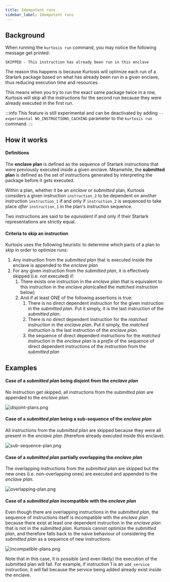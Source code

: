 ```yaml
---
title: Idempotent runs
sidebar_label: Idempotent runs
---
```


Background
----------

When running the `kurtosis run` command, you may notice the following message get printed:
```console
SKIPPED - This instruction has already been run in this enclave
```
The reason this happens is because Kurtosis will optimize each run of a Starlark package based on what has already been run in a given enclave, thus reducing execution time and resources.

This means when you try to run the exact same package twice in a row, Kurtosis will skip all the instructions for the second run because they were already executed in the first run.

:::info
This feature is still experimental and can be deactivated by adding `--experimental NO_INSTRUCTIONS_CACHING` parameter to the `kurtosis run` command.
:::

How it works
------------

#### Definitions

The __enclave plan__ is defined as the sequence of Starlark instructions that were previously executed inside a given enclave. Meanwhile, the __submitted plan__ is defined as the set of instructions generated by interpreting the package before it gets executed.

Within a plan, whether it be an _enclave_ or _submitted_ plan, Kurtosis considers a given instruction `instruction_2` to be dependent on another instruction `instruction_1` if and only if `instruction_2` is sequenced to take place _after_ `instruction_1` in the plan's instruction sequence.



Two instructions are said to be _equivalent_ if and only if their Starlark representations are strictly equal.

#### Criteria to skip an instruction
Kurtosis uses the following heuristic to determine which parts of a plan to skip in order to optimize runs:

1. Any instruction from the _submitted plan_ that is executed inside the enclave is appended to the _enclave plan_
1. For any given instruction from the _submitted plan_, it is effectively skipped (i.e. not executed) if:
   1. There exists one instruction in the *enclave plan* that is equivalent to this instruction in the _enclave plan_(called the _matched instruction_ below)
   1. And if at least ONE of the following assertions is true:
      1. There is no direct dependent instruction for the given instruction in the _submitted plan_. Put it simply, it is the last instruction of the _submitted plan_.
      1. There is no direct dependent instruction for the _matched instruction_ in the _enclave plan_. Put it simply, the _matched instruction_ is the last instruction of the _enclave plan_.
      1. the sequence of direct dependent instructions for the _matched instruction_ in the _enclave plan_ is a _prefix_ of the sequence of direct dependent instructions of the _instruction_ from the _submitted plan_

Examples
--------

#### Case of a _submitted plan_ being disjoint from the _enclave plan_
No instruction get skipped, all instructions from the _submitted plan_ are appended to the _enclave plan_.

![disjoint-plans.png](/img/explanations/starlark-idempotent-run/disjoint-plans.png)

#### Case of a _submitted plan_ being a sub-sequence of the _enclave plan_
All instructions from the _submitted plan_ are skipped because they were all present in the _enclave plan_ (therefore 
already executed inside this enclave).

![sub-sequence-plan.png](/img/explanations/starlark-idempotent-run/sub-sequence-plan.png)

#### Case of a _submitted plan_ partially overlapping the _enclave plan_
The overlapping instructions from the _submitted plan_ are skipped but the new ones (i.e. non-overlapping ones) are
executed and appended to the _enclave plan_.

![overlapping-plan.png](/img/explanations/starlark-idempotent-run/overlapping-plan.png)

#### Case of a _submitted plan_ incompatible with the _enclave plan_
Even though there are overlapping instructions in the _submitted plan_, the sequence of instructions itself is 
incompatible with the _enclave plan_ because there exist at least one dependent instruction in the _enclave plan_ that 
is not in the _submitted plan_. Kurtosis cannot optimize the _submitted plan_, and therefore falls back to the naive
behaviour of considering the _submitted plan_ as a sequence of new instructions.

![incompatible-plans.png](/img/explanations/starlark-idempotent-run/incompatible-plans.png)

Note that in this case, it is possible (and even likely) the execution of the submitted plan will fail. For example, if 
instruction 1 is an `add_service` instruction, it will fail because the service being added already exist inside the 
enclave. 
